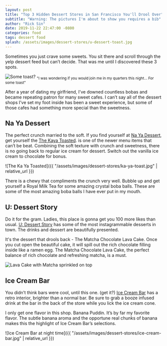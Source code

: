 ```yaml
---
layout: post
title: "Top 3 Hidden Dessert Stores in San Francisco You'll Drool Over"
subtitle: "Warning: The pictures I'm about to show you requires a bib"
author: "Rick Sin"
date: 2019-11-22 22:47:00 -0800
categories: food
tags: dessert food
splash: /assets/images/dessert-stores/u-dessert-toast.jpg
---
```


Sometimes you just crave some sweets. You sit there and scroll through the yelp dessert feed but can’t decide. That was me until I discovered these 3 spots.

<p class="text-center">
	<img class="w-50 d-block mx-auto" src="https://media.giphy.com/media/DjhksnN3xT3lC/giphy.gif" alt="Some toast?">
	<sub>"I was wondering if you would join me in my quarters this night... For some toast"</sub>
</p>

After a year of dating my girlfriend, I’ve downed countless bobas and became repeating patron for many sweet cafes. I can’t say all of the dessert shops I’ve set my foot inside has been a sweet experience, but some of those cafes had something more special than the sweetness.

Na Ya Dessert
-------------

The perfect crunch married to the soft. If you find yourself at [Na Ya Dessert][na-ya-instagram], get yourself the [The Kaya Toasted][ka-ya-toasted]. is one of the newer menu items that can’t be beat. Combining the soft texture with crunch and sweetness, there is no going back to regular ice cream for dessert. Switch out the vanilla ice cream to chocolate for bonus.

![The Ka Ya Toasted]({{ "/assets/images/dessert-stores/ka-ya-toast.jpg" | relative_url }})


There is a chewy that compliments the crunch very well. Bubble up and get yourself a Royal Milk Tea for some amazing crystal boba balls. These are some of the most amazing boba balls I have ever put in my mouth. 
<!-- If you want to know the best bobas in town check out the [Top 3 boba in San Francisco][top-3-boba] blog post. -->

U: Dessert Story
----------------

Do it for the gram. Ladies, this place is gonna get you 100 more likes than usual. [U: Dessert Story][u-dessert-story-instagram] has some of the most instagrammable desserts in town. The drinks and dessert are beautifully presented. 

It's the dessert that drools back - The Matcha Chocolate Lava Cake. Once you cut open the beautiful cake, it will spill out the rich chocolate filling inside like a ramen egg. The Matcha Chocolate Lava Cake, the perfect balance of rich chocolate and refreshing matcha, is a must.

![Lava Cake with Matcha sprinkled on top][yelp-lava-cake]

Ice Cream Bar
-------------

You didn’t think bars were cool, until this one. (get it?) [Ice Cream Bar][ice-cream-bar-instagram] has a retro interior, brighter than a normal bar. Be sure to grab a booze infused drink at the bar in the back of the store while you lick the ice cream cone.

I only get one flavor in this shop. Banana Puddin. It’s by far my favorite flavor. The subtle banana aroma and the opportune real chunks of banana makes this the highlight of Ice Cream Bar’s selections.

![Ice Cream Bar at night time]({{ "/assets/images/dessert-stores/ice-cream-bar.jpg" | relative_url }})


[na-ya-instagram]: https://www.instagram.com/nayadessertcafe/
[ka-ya-toasted]: https://www.instagram.com/p/B01vGaRBcdD/
<!-- [top-3-boba]: "#" -->
[u-dessert-story-instagram]: https://www.instagram.com/udessertstory/
[toast-gif]: https://media.giphy.com/media/DjhksnN3xT3lC/giphy.gif
[yelp-lava-cake]: https://s3-media0.fl.yelpcdn.com/bphoto/NILQj9VDKBd2Ekp4wAbKOw/o.jpg
[ice-cream-bar-instagram]: https://www.instagram.com/icecreambar.sf/